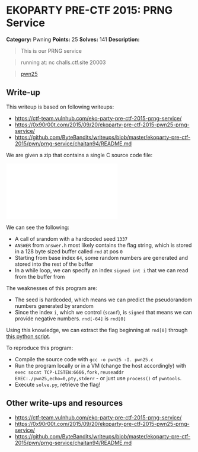 # EKOPARTY PRE-CTF 2015: PRNG Service

**Category:** Pwning
**Points:** 25
**Solves:** 141
**Description:**

> This is our PRNG service

> running at: nc challs.ctf.site 20003

>[pwn25](pwn25.zip)

## Write-up

This writeup is based on following writeups:

* <https://ctf-team.vulnhub.com/eko-party-pre-ctf-2015-prng-service/>
* <https://0x90r00t.com/2015/09/20/ekoparty-pre-ctf-2015-pwn25-prng-service/>
* <https://github.com/ByteBandits/writeups/blob/master/ekoparty-pre-ctf-2015/pwn/prng-service/chaitan94/README.md>

We are given a zip that contains a single C source code file:

![](./pwn25.c)

We can see the following:

* A call of srandom with a hardcoded seed `1337`
* `ANSWER` from `answer.h` most likely contains the flag string, which is stored in a 128 byte sized buffer called `rnd` at pos `0`
* Starting from base index `64`, some random numbers are generated and stored into the rest of the buffer
* In a while loop, we can specify an index `signed int i` that we can read from the buffer from

The weaknesses of this program are:

* The seed is hardcoded, which means we can predict the pseudorandom numbers generated by srandom
* Since the index `i`, which we control (`scanf`), is `signed` that means we can provide negative numbers. `rnd[-64]` is `rnd[0]`

Using this knowledge, we can extract the flag beginning at `rnd[0]` through [this python script](./solve.py).

To reproduce this program:

* Compile the source code with `gcc -o pwn25 -I. pwn25.c`
* Run the program locally or in a VM (change the host accordingly) with `exec socat TCP-LISTEN:6666,fork,reuseaddr EXEC:./pwn25,echo=0,pty,stderr` - or just use `process()` of `pwntools`.
* Execute `solve.py`, retrieve the flag!

## Other write-ups and resources

* <https://ctf-team.vulnhub.com/eko-party-pre-ctf-2015-prng-service/>
* <https://0x90r00t.com/2015/09/20/ekoparty-pre-ctf-2015-pwn25-prng-service/>
* <https://github.com/ByteBandits/writeups/blob/master/ekoparty-pre-ctf-2015/pwn/prng-service/chaitan94/README.md>
